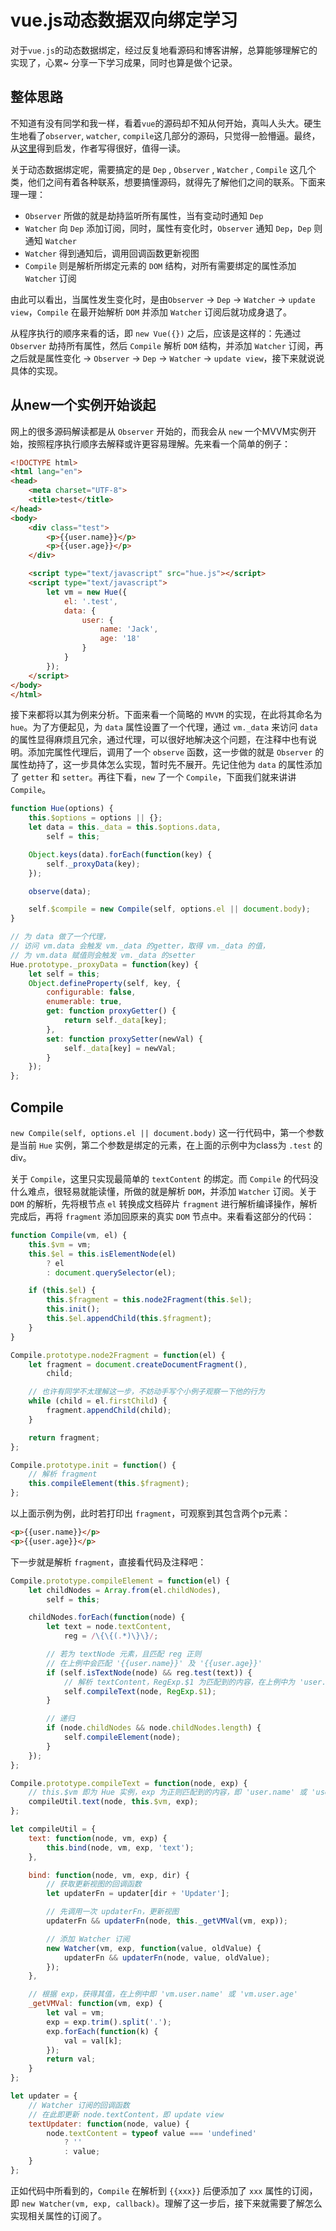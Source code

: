 # vue.js动态数据双向绑定学习

对于`vue.js`的动态数据绑定，经过反复地看源码和博客讲解，总算能够理解它的实现了，心累~ 分享一下学习成果，同时也算是做个记录。

## 整体思路

不知道有没有同学和我一样，看着`vue`的源码却不知从何开始，真叫人头大。硬生生地看了`observer`, `watcher`, `compile`这几部分的源码，只觉得一脸懵逼。最终，从[这里](https://github.com/DMQ/mvvm)得到启发，作者写得很好，值得一读。

关于动态数据绑定呢，需要搞定的是 `Dep` , `Observer` , `Watcher` , `Compile` 这几个类，他们之间有着各种联系，想要搞懂源码，就得先了解他们之间的联系。下面来理一理：

- `Observer` 所做的就是劫持监听所有属性，当有变动时通知 `Dep`  
- `Watcher` 向 `Dep` 添加订阅，同时，属性有变化时，`Observer` 通知 `Dep`，`Dep` 则通知 `Watcher`  
- `Watcher` 得到通知后，调用回调函数更新视图  
- `Compile` 则是解析所绑定元素的 `DOM` 结构，对所有需要绑定的属性添加 `Watcher` 订阅  

由此可以看出，当属性发生变化时，是由`Observer` -> `Dep` -> `Watcher` -> `update view`，`Compile` 在最开始解析 `DOM` 并添加 `Watcher` 订阅后就功成身退了。

从程序执行的顺序来看的话，即 `new Vue({})` 之后，应该是这样的：先通过 `Observer` 劫持所有属性，然后 `Compile` 解析 `DOM` 结构，并添加 `Watcher` 订阅，再之后就是属性变化 -> `Observer` -> `Dep` -> `Watcher` -> `update view`，接下来就说说具体的实现。

## 从new一个实例开始谈起

网上的很多源码解读都是从 `Observer` 开始的，而我会从 `new` 一个MVVM实例开始，按照程序执行顺序去解释或许更容易理解。先来看一个简单的例子：

```html
<!DOCTYPE html>
<html lang="en">
<head>
    <meta charset="UTF-8">
    <title>test</title>
</head>
<body>
    <div class="test">
        <p>{{user.name}}</p>
        <p>{{user.age}}</p>
    </div>

    <script type="text/javascript" src="hue.js"></script>
    <script type="text/javascript">
        let vm = new Hue({
            el: '.test',
            data: {
                user: {
                    name: 'Jack',
                    age: '18'
                }
            }
        });
    </script>
</body>
</html>
```

接下来都将以其为例来分析。下面来看一个简略的 `MVVM` 的实现，在此将其命名为 `hue`。为了方便起见，为 `data` 属性设置了一个代理，通过 `vm._data` 来访问 `data` 的属性显得麻烦且冗余，通过代理，可以很好地解决这个问题，在注释中也有说明。添加完属性代理后，调用了一个 `observe` 函数，这一步做的就是 `Observer` 的属性劫持了，这一步具体怎么实现，暂时先不展开。先记住他为 `data` 的属性添加了 `getter` 和 `setter`。再往下看，`new` 了一个 `Compile`，下面我们就来讲讲 `Compile`。

```javascript
function Hue(options) {
    this.$options = options || {};
    let data = this._data = this.$options.data,
        self = this;

    Object.keys(data).forEach(function(key) {
        self._proxyData(key);
    });

    observe(data);

    self.$compile = new Compile(self, options.el || document.body);
}

// 为 data 做了一个代理，
// 访问 vm.data 会触发 vm._data 的getter，取得 vm._data 的值，
// 为 vm.data 赋值则会触发 vm._data 的setter
Hue.prototype._proxyData = function(key) {
    let self = this;
    Object.defineProperty(self, key, {
        configurable: false,
        enumerable: true,
        get: function proxyGetter() {
            return self._data[key];
        },
        set: function proxySetter(newVal) {
            self._data[key] = newVal;
        }
    });
};
```

## Compile

`new Compile(self, options.el || document.body)` 这一行代码中，第一个参数是当前 `Hue` 实例，第二个参数是绑定的元素，在上面的示例中为class为 `.test` 的div。

关于 `Compile`，这里只实现最简单的 `textContent` 的绑定。而 `Compile` 的代码没什么难点，很轻易就能读懂，所做的就是解析 `DOM`，并添加 `Watcher` 订阅。关于 `DOM` 的解析，先将根节点 `el` 转换成文档碎片 `fragment` 进行解析编译操作，解析完成后，再将 `fragment` 添加回原来的真实 `DOM` 节点中。来看看这部分的代码：

```javascript
function Compile(vm, el) {
    this.$vm = vm;
    this.$el = this.isElementNode(el)
        ? el
        : document.querySelector(el);

    if (this.$el) {
        this.$fragment = this.node2Fragment(this.$el);
        this.init();
        this.$el.appendChild(this.$fragment);
    }
}

Compile.prototype.node2Fragment = function(el) {
    let fragment = document.createDocumentFragment(),
        child;

    // 也许有同学不太理解这一步，不妨动手写个小例子观察一下他的行为
    while (child = el.firstChild) {
        fragment.appendChild(child);
    }

    return fragment;
};

Compile.prototype.init = function() {
    // 解析 fragment
    this.compileElement(this.$fragment);
};
```

以上面示例为例，此时若打印出 `fragment`，可观察到其包含两个p元素：

```html
<p>{{user.name}}</p>
<p>{{user.age}}</p>
```

下一步就是解析 `fragment`，直接看代码及注释吧：

```javascript
Compile.prototype.compileElement = function(el) {
    let childNodes = Array.from(el.childNodes),
        self = this;

    childNodes.forEach(function(node) {
        let text = node.textContent,
            reg = /\{\{(.*)\}\}/;

        // 若为 textNode 元素，且匹配 reg 正则
        // 在上例中会匹配 '{{user.name}}' 及 '{{user.age}}'
        if (self.isTextNode(node) && reg.test(text)) {
            // 解析 textContent，RegExp.$1 为匹配到的内容，在上例中为 'user.name' 及 'user.age'
            self.compileText(node, RegExp.$1);
        }

        // 递归
        if (node.childNodes && node.childNodes.length) {
            self.compileElement(node);
        }
    });
};

Compile.prototype.compileText = function(node, exp) {
    // this.$vm 即为 Hue 实例，exp 为正则匹配到的内容，即 'user.name' 或 'user.age'
    compileUtil.text(node, this.$vm, exp);
};

let compileUtil = {
    text: function(node, vm, exp) {
        this.bind(node, vm, exp, 'text');
    },

    bind: function(node, vm, exp, dir) {
        // 获取更新视图的回调函数
        let updaterFn = updater[dir + 'Updater'];

        // 先调用一次 updaterFn，更新视图
        updaterFn && updaterFn(node, this._getVMVal(vm, exp));

        // 添加 Watcher 订阅
        new Watcher(vm, exp, function(value, oldValue) {
            updaterFn && updaterFn(node, value, oldValue);
        });
    },

    // 根据 exp，获得其值，在上例中即 'vm.user.name' 或 'vm.user.age'
    _getVMVal: function(vm, exp) {
        let val = vm;
        exp = exp.trim().split('.');
        exp.forEach(function(k) {
            val = val[k];
        });
        return val;
    }
};

let updater = {
    // Watcher 订阅的回调函数
    // 在此即更新 node.textContent，即 update view
    textUpdater: function(node, value) {
        node.textContent = typeof value === 'undefined'
            ? ''
            : value;
    }
};
```

正如代码中所看到的，`Compile` 在解析到 `{{xxx}}` 后便添加了 `xxx` 属性的订阅，即 `new Watcher(vm, exp, callback)`。理解了这一步后，接下来就需要了解怎么实现相关属性的订阅了。

<!-- ## Observer & Dep

从最简单的情况来考虑，即不考虑数组元素的变化。首先需要了解的知识是 `Object.defineProperty` 这个方法，通过该方法给所有属性添加 `getter` 和 `setter`，就达到了我们的目的。属性有可能也是对象，因此需要对属性值进行递归调用。下面来看看具体代码：

```javascript
function Observer(data) {
    this.data = data;
    this.walk(data);
}

Observer.prototype.walk = function(data) {
    const keys = Object.keys(data);
    for (let i = 0; i < keys.length; i++) {
        defineReactive(data, keys[i], data[keys[i]]);
    }
};

function defineReactive(obj, key, val) {
    let childObj = observe(val);

    Object.defineProperty(obj, key, {
        enumerable: true,
        configurable: true,
        get: function() {
            return val;
        },
        set: function(newVal) {
            if (newVal === val) {
                return;
            }

            val = newVal;
            childObj = observe(newVal);
        }
    });
}

function observe(val) {
    if (!Array.isArray(val) && typeof val === "object") {
        return new Observer(val);
    }
}

``` -->
